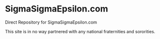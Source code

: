 # SigmaSigmaEpsilon.com
Direct Repository for SigmaSigmaEpsilon.com

This site is in no way partnered with any national fraternities and sororities.
